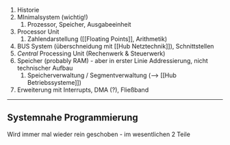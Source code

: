 1. Historie
2. MInimalsystem (wichtig!)
	1. Prozessor, Speicher, Ausgabeeinheit
3. Processor Unit
	1. Zahlendarstellung ([[Floating Points]], Arithmetik)
4. BUS System (überschneidung mit [[Hub Netztechnik]]), Schnittstellen
5. _Central_ Processing Unit (Rechenwerk & Steuerwerk)
6. Speicher (probably RAM) - aber in erster Linie Addressierung, nicht technischer Aufbau
	1. Speicherverwaltung / Segmentverwaltung (--> [[Hub Betriebssysteme]])
7. Erweiterung mit Interrupts, DMA (?), Fließband


---
## Systemnahe Programmierung
Wird immer mal wieder rein geschoben - im wesentlichen 2 Teile

